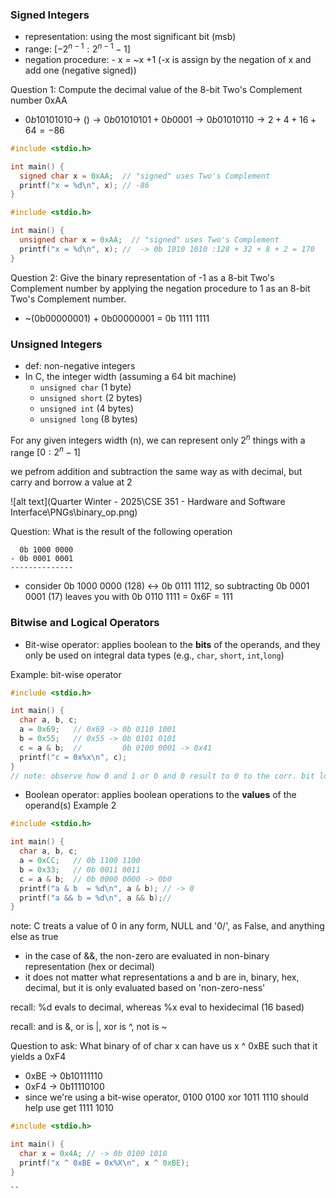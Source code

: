 ### Signed Integers
- representation: using the most significant bit (msb)
- range: $[-2^{n - 1}: 2^{n - 1} -1]$
- negation procedure: - x = ~x +1 (-x is assign by the negation of x and add one (negative signed))

Question 1: Compute the decimal value of the 8-bit Two's Complement number 0xAA

- $0b 1010 1010 \to ~() \to 0b01010101 + 0b0001 \to 0b01010110 \to 2+ 4 + 16 + 64 = -86$

```c
#include <stdio.h>

int main() {
  signed char x = 0xAA;  // "signed" uses Two's Complement
  printf("x = %d\n", x); // -86
}

#include <stdio.h>

int main() {
  unsigned char x = 0xAA;  // "signed" uses Two's Complement
  printf("x = %d\n", x); //  -> 0b 1010 1010 :128 + 32 + 8 + 2 = 170
}
```

Question 2: Give the binary representation of -1 as a 8-bit Two's Complement number by applying the negation procedure to 1 as an 8-bit Two's Complement number.
- ~(0b00000001) + 0b00000001  = 0b 1111 1111

### Unsigned Integers
- def: non-negative integers
- In C, the integer width (assuming a 64 bit machine)
  - `unsigned char` (1 byte)
  - `unsigned short` (2 bytes)
  - `unsigned int` (4 bytes)
  - `unsigned long` (8 bytes)

For any given integers width (n), we can represent only $2^n$ things with a range $[0:2^{n} -1]$

we pefrom addition and subtraction the same way as with decimal, but carry and borrow a value at 2

![alt text](Quarter Winter - 2025\CSE 351 - Hardware and Software Interface\PNGs\binary_op.png)

Question: What is the result of the following operation
```
  0b 1000 0000
- 0b 0001 0001
--------------
```
- consider 0b 1000 0000 (128) $\leftrightarrow$ 0b 0111 1112, so subtracting 0b 0001 0001 (17) leaves you with 0b 0110 1111 = 0x6F = 111

### Bitwise and Logical Operators
- Bit-wise operator: applies boolean to the **bits** of the operands, and they only be used on integral data types (e.g., `char`, `short`, `int`,`long`)

Example: bit-wise operator
```c
#include <stdio.h>

int main() {
  char a, b, c;
  a = 0x69;   // 0x69 -> 0b 0110 1001
  b = 0x55;   // 0x55 -> 0b 0101 0101
  c = a & b;  //         0b 0100 0001 -> 0x41
  printf("c = 0x%x\n", c);
}
// note: observe how 0 and 1 or 0 and 0 result to 0 to the corr. bit location
```
- Boolean operator: applies boolean operations to the **values** of the operand(s)
Example 2
```c
#include <stdio.h>

int main() {
  char a, b, c;
  a = 0xCC;   // 0b 1100 1100
  b = 0x33;   // 0b 0011 0011
  c = a & b;  // 0b 0000 0000 -> 0b0
  printf("a & b  = %d\n", a & b); // -> 0
  printf("a && b = %d\n", a && b);//
}
```
note: C treats a value of 0 in any form, NULL and '0/', as False, and anything else as true
- in the case of &&, the non-zero are evaluated in non-binary representation (hex or decimal)
- it does not matter what representations a and b are in, binary, hex, decimal, but it is only evaluated based on 'non-zero-ness'

recall: %d evals to decimal, whereas %x eval to hexidecimal (16 based)

recall: and is &, or is |, xor is ^, not is ~

Question to ask:
What binary of of char x can have us x ^ 0xBE such that it yields a 0xF4
- 0xBE -> 0b10111110
- 0xF4 -> 0b11110100
- since we're using a bit-wise operator, 0100 0100 xor 1011 1110 should help use get 1111 1010

```c
#include <stdio.h>

int main() {
  char x = 0x4A; // -> 0b 0100 1010
  printf("x ^ 0xBE = 0x%X\n", x ^ 0xBE);
}

``
